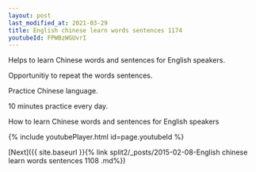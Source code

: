 ```yaml
---
layout: post
last_modified_at: 2021-03-29
title: English chinese learn words sentences 1174 
youtubeId: FPWBzWGUvrI
---
```

 
 
Helps to learn Chinese words and sentences for English speakers.

Opportunitiy to repeat the words sentences. 

Practice Chinese language. 
 
10 minutes practice every day. 
 
How to learn Chinese words and sentences for English speakers 
 
{% include youtubePlayer.html id=page.youtubeId %}
 
 
[Next]({{ site.baseurl }}{% link  split2/_posts/2015-02-08-English chinese learn words sentences 1108 .md%})
 
